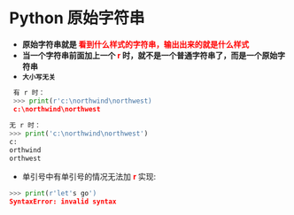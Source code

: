 # Python 原始字符串
- **原始字符串就是<font color="red"> 看到什么样式的字符串，输出出来的就是什么样式</font>** 
- **当一个字符串前面加上一个 <font color="red"> r </font> 时，就不是一个普通字符串了，而是一个原始字符串**
- **`大小写无关`**



```python
 有 r 时：
 >>> print(r'c:\northwind\northwest)
 c:\northwind\northwest
 
无 r 时：
>>> print('c:\northwind\northwest')
c:
orthwind
orthwest
```

- 单引号中有单引号的情况无法加 **<font color="red"> r </font>** 实现:

```python
>>> print(r'let's go')
SyntaxError: invalid syntax
```
